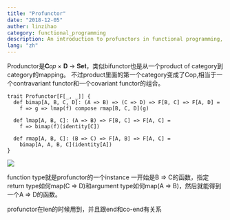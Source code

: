```yaml
---
title: "Profunctor"
date: "2018-12-05"
auther: linzihao
category: functional_programming
description: An introduction to profunctors in functional programming, explaining their definition, relationship to bifunctors, and implementation in Scala. This post covers the basic structure of profunctors, their laws, and provides examples of profunctor instances like function types.
lang: "zh"
---
```


Produnctor是𝐂𝑜𝑝 × 𝐃 → 𝐒𝐞𝐭，类似bifunctor也是从一个product of category到category的mapping。
不过product里面的第一个category变成了Cop,相当于一个contravariant functor和一个covariant functor的组合。
```
trait Profunctor[F[_, _]] {
  def bimap[A, B, C, D]: (A => B) => (C => D) => F[B, C] => F[A, D] =
    f => g => lmap(f) compose rmap[B, C, D](g)

  def lmap[A, B, C]: (A => B) => F[B, C] => F[A, C] =
    f => bimap(f)(identity[C])

  def rmap[A, B, C]: (B => C) => F[A, B] => F[A, C] =
    bimap[A, A, B, C](identity[A])
}
```
![](/assets/profunctor1.png)

function type就是profunctor的一个instance
一开始是B => C的函数，指定return type如何map(C => D)和argument type如何map(A => B)，然后就能得到一个A => D的函数。

profunctor在len的时候用到，并且跟end和co-end有关系